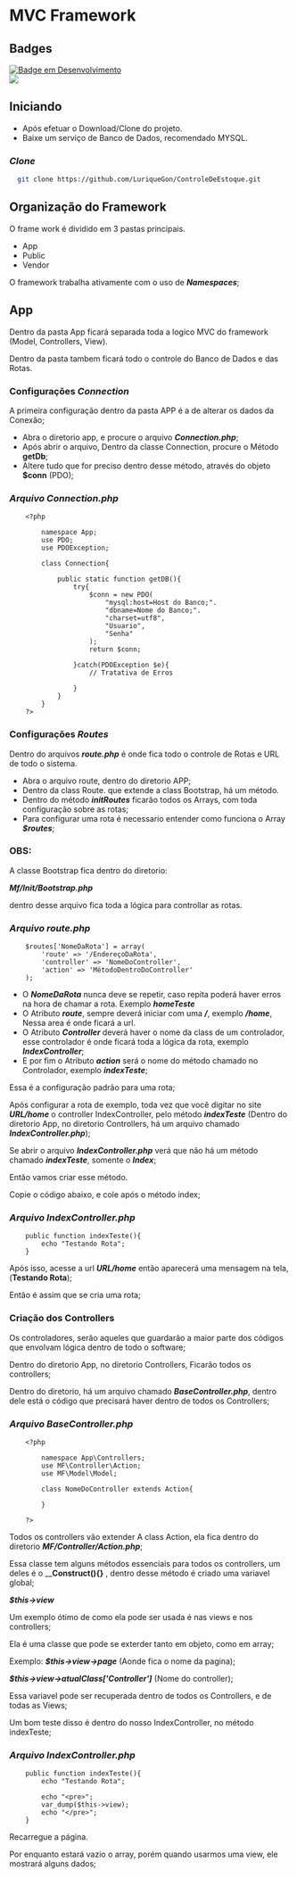 # MVC Framework

## Badges  
[![Badge em Desenvolvimento](https://img.shields.io/badge/Version-1.0-green/style=plastic)]()  
[![](https://img.shields.io/badge/PHP%20->=%207.0-brightgreen)]()

## Iniciando

- Após efetuar o Download/Clone do projeto.
- Baixe um serviço de Banco de Dados, recomendado MYSQL.

### __*Clone*__
~~~bash  
  git clone https://github.com/LuriqueGon/ControleDeEstoque.git
~~~

## Organização do Framework

O frame work é dividido em 3 pastas principais.

- App
- Public
- Vendor

O framework trabalha ativamente com o uso de __*Namespaces*__;

## App

Dentro da pasta App ficará separada toda a logico MVC do framework (Model, Controllers, View).

Dentro da pasta tambem ficará todo o controle do Banco de Dados e das Rotas.

### Configurações __*Connection*__

A primeira configuração dentro da pasta APP é a de alterar os dados da Conexão;

- Abra o diretorio app, e procure o arquivo __*Connection.php*__;
- Após abrir o arquivo, Dentro da classe Connection, procure o Método __getDb__;
- Altere tudo que for preciso dentro desse método, através do objeto __$conn__ (PDO);

### __*Arquivo Connection.php*__
~~~ Class Connection
    <?php 

        namespace App;
        use PDO;
        use PDOException;

        class Connection{

            public static function getDB(){
                try{
                    $conn = new PDO(
                        "mysql:host=Host do Banco;". 
                        "dbname=Nome do Banco;". 
                        "charset=utf8", 
                        "Usuario", 
                        "Senha"
                    );
                    return $conn;
                    
                }catch(PDOException $e){
                    // Tratativa de Erros

                }
            }
        }
    ?>
~~~~

### Configurações __*Routes*__

Dentro do arquivos __*route.php*__ é onde fica todo o controle de Rotas e URL de todo o sistema.

- Abra o arquivo route, dentro do diretorio APP;
- Dentro da class Route. que extende a class Bootstrap, há um método. 
- Dentro do método __*initRoutes*__ ficarão todos os Arrays, com toda configuração sobre as rotas;
- Para configurar uma rota é necessario entender como funciona o Array __*$routes*__;

### OBS:

A classe Bootstrap fica dentro do diretorio:

__*Mf/Init/Bootstrap.php*__ 
 
dentro desse arquivo fica toda a lógica para controllar as rotas.


### __*Arquivo route.php*__
~~~ Class Route
    $routes['NomeDaRota'] = array(
        'route' => '/EndereçoDaRota',
        'controller' => 'NomeDoController',
        'action' => 'MétodoDentroDoController'
    ); 
~~~~

- O __*NomeDaRota*__ nunca deve se repetir, caso repita poderá haver erros na hora de chamar a rota. Exemplo __*homeTeste*__
- O Atributo __*route*__, sempre deverá iniciar com uma __*/*__, exemplo __*/home*__, Nessa area é onde ficará a url.
- O Atributo __*Controller*__ deverá haver o nome da class de um controlador, esse controlador é onde ficará toda a lógica da rota, exemplo __*IndexController*__;
- E por fim o Atributo  __*action*__ será o nome do método chamado no Controlador, exemplo __*indexTeste*__;

Essa é a configuração padrão para uma rota;

Após configurar a rota de exemplo, toda vez que você digitar no site __*URL/home*__ o controller IndexController, pelo método __*indexTeste*__ (Dentro do diretorio App, no diretorio Controllers, há um arquivo chamado __*IndexController.php*__);

Se abrir o arquivo __*IndexController.php*__ verá que não há um método chamado __*indexTeste*__, somente o __*Index*__; 

Então vamos criar esse método.

Copie o código abaixo, e cole após o método index;

### __*Arquivo IndexController.php*__
~~~ Class IndexController
    public function indexTeste(){
        echo "Testando Rota";
    }
~~~~

Após isso, acesse a url __*URL/home*__ então aparecerá uma mensagem na tela, (__Testando Rota__);

Então é assim que se cria uma rota;


### Criação dos Controllers

Os controladores, serão aqueles que guardarão a maior parte dos códigos que envolvam lógica dentro de todo o software;

Dentro do diretorio App, no diretorio Controllers, Ficarão todos os controllers;

Dentro do diretorio, há um arquivo chamado __*BaseController.php*__, dentro dele está o código que precisará haver dentro de todos os Controllers;

### __*Arquivo BaseController.php*__
~~~ Class BaseController
    <?php 

        namespace App\Controllers;
        use MF\Controller\Action;
        use MF\Model\Model;

        class NomeDoController extends Action{
            
        }

    ?>
~~~~


Todos os controllers vão extender A class Action, ela fica dentro do diretorio __*MF/Controller/Action.php*__;

Essa classe tem alguns métodos essenciais para todos os controllers, um deles é o ____Construct(){}__ , dentro desse método é criado uma variavel global;

__*$this->view*__

Um exemplo ótimo de como ela pode ser usada é nas views e nos controllers;

Ela é uma classe que pode se exterder tanto em objeto, como em array;

Exemplo: __*$this->view->page*__ (Aonde fica o nome da pagina);

__*$this->view->atualClass['Controller']*__ (Nome do controller);

Essa variavel pode ser recuperada dentro de todos os Controllers, e de todas as Views;

Um bom teste disso é dentro do nosso IndexController, no método indexTeste;

### __*Arquivo IndexController.php*__
~~~ Class IndexController
    public function indexTeste(){
        echo "Testando Rota";

        echo "<pre>";
        var_dump($this->view);
        echo "</pre>";
    }
~~~~

Recarregue a página.

Por enquanto estará vazio o array, porém quando usarmos uma view, ele mostrará alguns dados;
